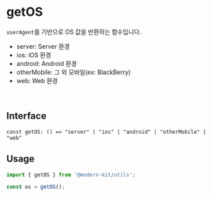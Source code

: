 # getOS

`userAgent`를 기반으로 OS 값을 반환하는 함수입니다.

- server: Server 환경
- ios: iOS 환경
- android: Android 환경
- otherMobile: 그 외 모바일(ex: BlackBerry)
- web: Web 환경

<br />

## Interface
```tsx
const getOS: () => "server" | "ios" | "android" | "otherMobile" | "web"
```

## Usage
```ts
import { getOS } from '@modern-kit/utils';

const os = getOS();
```